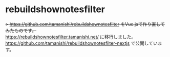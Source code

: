 # rebuildshownotesfilter

~~> https://github.com/tamanishi/rebuildshownotesfilter をVue.jsで作り直してみたものです。~~  
https://rebuildshownotesfilter.tamanishi.net/ に移行しました。  
https://github.com/tamanishi/rebuildshownotesfilter-nextjs で公開しています。
